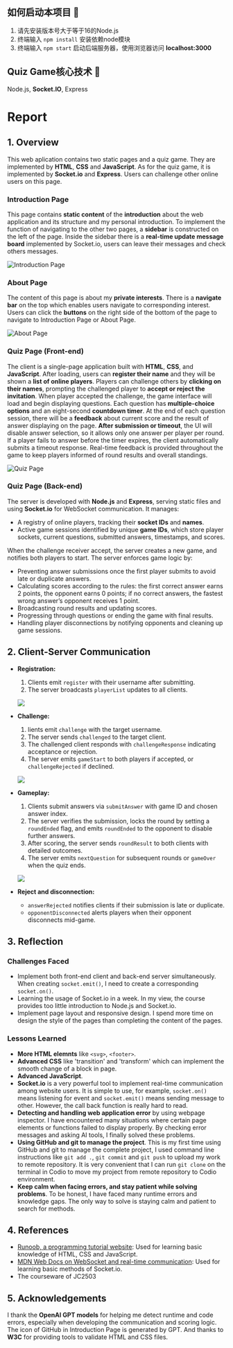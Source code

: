## 如何启动本项目 🚀

1. 请先安装版本号大于等于16的Node.js
2. 终端输入 `npm install` 安装依赖node模块
3. 终端输入 `npm start` 启动后端服务器，使用浏览器访问 **localhost:3000**

## Quiz Game核心技术 🔧

Node.js, **Socket.IO**, Express

# Report

## 1. Overview

This web aplication contains two static pages and a quiz game. They are implemented by **HTML**, **CSS** and **JavaScript**. 
As for the quiz game, it is implemented by **Socket.io** and **Express**. 
Users can challenge other online users on this page.

### Introduction Page

This page contains **static content** of the **introduction** about the web application and its structure and my personal introduction.
To implement the function of navigating to the other two pages, a **sidebar** is constructed on the left of the page.
Inside the sidebar there is a **real-time update message board** implemented by Socket.io, users can leave their messages and check others messages.

![Introduction Page](public/assets/images/screenshots/IntroductionPage.png)

### About Page

The content of this page is about my **private interests**.
There is a **navigate bar** on the top which enables users navigate to corresponding interest.
Users can click the **buttons** on the right side of the bottom of the page to navigate to Introduction Page or About Page.

![About Page](public/assets/images/screenshots/AboutPage.png)

### Quiz Page (Front-end)

The client is a single-page application built with **HTML**, **CSS**, and **JavaScript**. 
After loading, users can **register their name** and they will be shown a **list of online players**. 
Players can challenge others by **clicking on their names**, prompting the challenged player to **accept or reject the invitation**. 
When player accepted the challenge, the game interface will load and begin displaying questions. 
Each question has **multiple-choice options** and an eight-second **countdown timer**. 
At the end of each question session, there will be a **feedback** about current score and the result of answer displaying on the page. 
**After submission or timeout**, the UI will disable answer selection, so it allows only one answer per player per round. 
If a player fails to answer before the timer expires, the client automatically submits a timeout response. 
Real-time feedback is provided throughout the game to keep players informed of round results and overall standings.

![Quiz Page](public/assets/images/screenshots/QuizPage.png)

### Quiz Page (Back-end)

The server is developed with **Node.js** and **Express**, serving static files and using **Socket.io** for WebSocket communication. It manages:

- A registry of online players, tracking their **socket IDs** and **names**.
- Active game sessions identified by unique **game IDs**, which store player sockets, current questions, submitted answers, timestamps, and scores.

When the challenge receiver accept, the server creates a new game, and notifies both players to start. The server enforces game logic by:

- Preventing answer submissions once the first player submits to avoid late or duplicate answers.
- Calculating scores according to the rules: the first correct answer earns 2 points, the opponent earns 0 points; if no correct answers, the fastest wrong answer’s opponent receives 1 point.
- Broadcasting round results and updating scores.
- Progressing through questions or ending the game with final results.
- Handling player disconnections by notifying opponents and cleaning up game sessions.

## 2. Client-Server Communication

- **Registration:**
  1. Clients emit `register` with their username after submitting.
  2. The server broadcasts `playerList` updates to all clients.

  ![](public/assets/images/screenshots/playerList.png)

- **Challenge:**
  1. lients emit `challenge` with the target username.
  2. The server sends `challenged` to the target client.
  3. The challenged client responds with `challengeResponse` indicating acceptance or rejection.
  4. The server emits `gameStart` to both players if accepted, or `challengeRejected` if declined.

  ![](public/assets/images/screenshots/challenge.png)

- **Gameplay:**
  1. Clients submit answers via `submitAnswer` with game ID and chosen answer index.
  2. The server verifies the submission, locks the round by setting a `roundEnded` flag, and emits `roundEnded` to the opponent to disable further answers.
  3. After scoring, the server sends `roundResult` to both clients with detailed outcomes.
  4. The server emits `nextQuestion` for subsequent rounds or `gameOver` when the quiz ends.
  
  ![](public/assets/images/screenshots/game.png)

- **Reject and disconnection:**
  - `answerRejected` notifies clients if their submission is late or duplicate.
  - `opponentDisconnected` alerts players when their opponent disconnects mid-game.

## 3. Reflection

### Challenges Faced

- Implement both front-end client and back-end server simultaneously. When creating `socket.emit()`, I need to create a corresponding `socket.on()`.
- Learning the usage of Socket.io in a week. In my view, the course provides too little introduction to Node.js and Socket.io.
- Implement page layout and responsive design. I spend more time on design the style of the pages than completing the content of the pages.

### Lessons Learned

- **More HTML elemnts** like `<svg>`, `<footer>`.
- **Advanced CSS** like 'transition' and 'transform' which can implement the smooth change of a block in page.
- **Advanced JavaScript**.
- **Socket.io** is a very powerful tool to implement real-time communication among website users. It is simple to use, for example, `socket.on()` means listening for event and `socket.emit()` means sending message to other. However, the call back function is really hard to read.
- **Detecting and handling web application error** by using webpage inspector. I have encountered many situations where certain page elements or functions failed to display properly. By checking error messages and asking AI tools, I finally solved these problems.
- **Using GitHub and git to manage the project**. This is my first time using GitHub and git to manage the complete project, I used command line instructions like `git add .`, `git commit` and `git push` to upload my work to remote repository. It is very convenient that I can run `git clone` on the terminal in Codio to move my project from remote repository to Codio environment.
- **Keep calm when facing errors, and stay patient while solving problems**. To be honest, I have faced many runtime errors and knowledge gaps. The only way to solve is staying calm and patient to search for methods.

## 4. References

- [Runoob, a programming tutorial website](www.runoob.com): Used for learning basic knowledge of HTML, CSS and JavaScript.
- [MDN Web Docs on WebSocket and real-time communication](https://developer.mozilla.org/en-US/docs/Web/API/WebSockets_API): Used for learning basic methods of Socket.io.
- The courseware of JC2503

## 5. Acknowledgements

I thank the **OpenAI GPT models** for helping me detect runtime and code errors, especially when developing the communication and scoring logic. The icon of GitHub in Introduction Page is generated by GPT. And thanks to **W3C** for providing tools to validate HTML and CSS files. 
